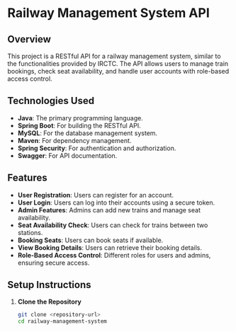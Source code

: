 # Railway Management System API

## Overview

This project is a RESTful API for a railway management system, similar to the functionalities provided by IRCTC. The API allows users to manage train bookings, check seat availability, and handle user accounts with role-based access control.

## Technologies Used

- **Java**: The primary programming language.
- **Spring Boot**: For building the RESTful API.
- **MySQL**: For the database management system.
- **Maven**: For dependency management.
- **Spring Security**: For authentication and authorization.
- **Swagger**: For API documentation.

## Features

- **User Registration**: Users can register for an account.
- **User Login**: Users can log into their accounts using a secure token.
- **Admin Features**: Admins can add new trains and manage seat availability.
- **Seat Availability Check**: Users can check for trains between two stations.
- **Booking Seats**: Users can book seats if available.
- **View Booking Details**: Users can retrieve their booking details.
- **Role-Based Access Control**: Different roles for users and admins, ensuring secure access.

## Setup Instructions

1. **Clone the Repository**
   ```bash
   git clone <repository-url>
   cd railway-management-system
